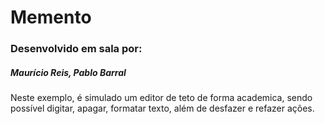 <h1>Memento</h1>
<h3>Desenvolvido em sala por: <h5>Maurício Reis, Pablo Barral</h5></h3>
<p>Neste exemplo, é simulado um editor de teto de forma academica,
sendo possível digitar, apagar, formatar texto, além de desfazer e
refazer ações.</p>